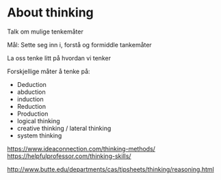# About thinking

Talk om mulige tenkemåter

Mål: Sette seg inn i, forstå og formiddle tankemåter

La oss tenke litt på hvordan vi tenker

Forskjellige måter å tenke på:

- Deduction
- abduction
- induction
- Reduction
- Production
- logical thinking
- creative thinking / lateral thinking
- system thinking

https://www.ideaconnection.com/thinking-methods/
https://helpfulprofessor.com/thinking-skills/

http://www.butte.edu/departments/cas/tipsheets/thinking/reasoning.html
